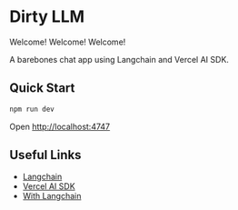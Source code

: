 # Dirty LLM

Welcome! Welcome! Welcome!

A barebones chat app using Langchain and Vercel AI SDK.

## Quick Start

```bash
npm run dev
```

Open [http://localhost:4747](http://localhost:4747)

## Useful Links

-  [Langchain](https://js.langchain.com/docs/get_started/introduction)
-  [Vercel AI SDK](https://sdk.vercel.ai/docs)
-  [With Langchain](https://sdk.vercel.ai/docs/guides/providers/langchain)
